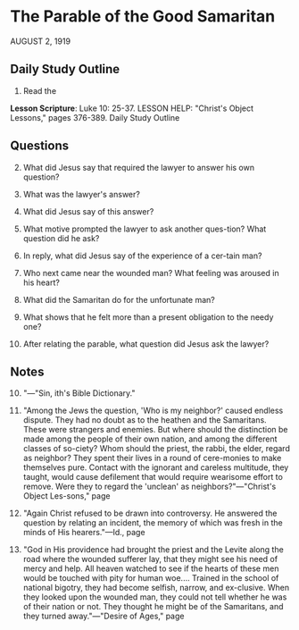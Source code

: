 # The Parable of the Good Samaritan
AUGUST 2, 1919

## Daily Study Outline

1. Read the

**Lesson Scripture**: Luke 10: 25-37. LESSON HELP: "Christ's Object Lessons," pages 376-389. Daily Study Outline

## Questions

2. What did Jesus say that required the lawyer to answer his own question? 

3. What was the lawyer's answer? 

4. What did Jesus say of this answer? 

5. What motive prompted the lawyer to ask another ques-tion? What question did he ask? 

6. In reply, what did Jesus say of the experience of a cer-tain man? 

8. Who next came near the wounded man? What feeling was aroused in his heart? 

9. What did the Samaritan do for the unfortunate man? 

10. What shows that he felt more than a present obligation to the needy one? 

11. After relating the parable, what question did Jesus ask the lawyer? 

## Notes

10. "—"Sin, ith's Bible Dictionary."

2. "Among the Jews the question, 'Who is my neighbor?' caused endless dispute. They had no doubt as to the heathen and the Samaritans. These were strangers and enemies. But where should the distinction be made among the people of their own nation, and among the different classes of so-ciety? Whom should the priest, the rabbi, the elder, regard as neighbor? They spent their lives in a round of cere-monies to make themselves pure. Contact with the ignorant and careless multitude, they taught, would cause defilement that would require wearisome effort to remove. Were they to regard the 'unclean' as neighbors?"—"Christ's Object Les-sons," page

3. "Again Christ refused to be drawn into controversy. He answered the question by relating an incident, the memory of which was fresh in the minds of His hearers."—Id., page

4. "God in His providence had brought the priest and the Levite along the road where the wounded sufferer lay, that they might see his need of mercy and help. All heaven watched to see if the hearts of these men would be touched with pity for human woe.... Trained in the school of national bigotry, they had become selfish, narrow, and ex-clusive. When they looked upon the wounded man, they could not tell whether he was of their nation or not. They thought he might be of the Samaritans, and they turned away."—"Desire of Ages," page
